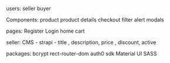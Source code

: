 
users: seller 
       buyer

Components: 
product 
product details
checkout 
filter
alert modals


pages: 
Register 
Login
home
cart



seller:
CMS - strapi - title , description, price , discount, active
      


packages: 
bcrypt
rect-router-dom
auth0 sdk
Material UI
SASS





